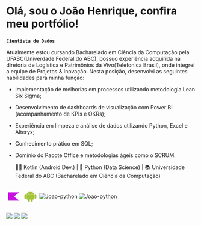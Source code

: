 # Olá, sou o João Henrique, confira meu portfólio!
**`Cientista de Dados`**

Atualmente estou cursando Bacharelado em Ciência da Computação pela UFABC(Univerdade Federal do ABC), possuo experiência adquirida na diretoria de Logística e Patrimônios da Vivo(Telefonica Brasil), onde integrei a equipe de Projetos & Inovação. Nesta posição, desenvolvi as seguintes habilidades para minha função:
- Implementação de melhorias em processos utilizando metodologia Lean Six Sigma;
- Desenvolvimento de dashboards de visualização com Power BI (acompanhamento de KPIs e OKRs);
- Experiência em limpeza e análise de dados utilizando Python, Excel e Alteryx;
- Conhecimento prático em SQL;
- Domínio do Pacote Office e metodologias ágeis como o SCRUM.


  👨‍💻 Kotlin (Android Dev.) |
  🐍 Python (Data Science) |
  📚 Universidade Federal do ABC (Bacharelado em Ciência da Computação) 


<div style="display: inline_block"><br>
  <img align="center" alt="Joao-kt" height="30" width="40" src="https://raw.githubusercontent.com/devicons/devicon/master/icons/kotlin/kotlin-plain.svg">
  <img align="center" alt="Joao-android" height="30" width="40" src="https://raw.githubusercontent.com/devicons/devicon/master/icons/android/android-original.svg">
  <img align="center" alt="Joao-python" height="30" width="40" src="https://cdn.jsdelivr.net/gh/devicons/devicon/icons/python/python-original-wordmark.svg">
  <img align="center" alt="Joao-python" height="30" width="40" src="https://cdn.jsdelivr.net/gh/devicons/devicon/icons/jupyter/jupyter-original-wordmark.svg">
          
          
</div>

  ##
 
<div> 
 <a href="https://discord.gg/João zz#2812" target="_blank"><img src="https://img.shields.io/badge/Discord-7289DA?style=for-the-badge&logo=discord&logoColor=white" target="_blank"></a> 
  <a href = "mailto:joao.aof14@gmail.com"><img src="https://img.shields.io/badge/-Gmail-%23333?style=for-the-badge&logo=gmail&logoColor=white" target="_blank"></a>
  <a href="https://www.linkedin.com/in/joao-henrique-de-oliveira-developer/" target="_blank"><img src="https://img.shields.io/badge/-LinkedIn-%230077B5?style=for-the-badge&logo=linkedin&logoColor=white" target="_blank"></a>  
</div>
